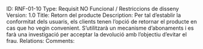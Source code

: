 ID: RNF-01-10
Type:  Requisit NO Funcional / Restriccions de disseny
Version: 1.0
Title: Retorn del producte
Description:  Per tal d’establir la conformitat dels usuaris, els clients tenen l’opció de retornar el producte en cas que ho vegin convenient. S’utilitzarà un mecanisme d’abonaments i es farà una investigació per acceptar la devolució amb l’objectiu d’evitar el frau.
Relations: 
Comments:

